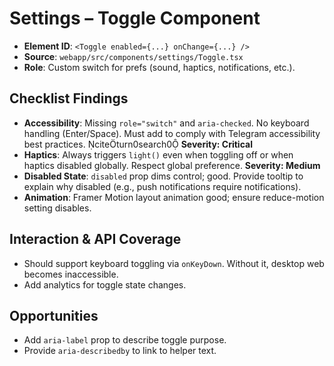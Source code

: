 # Settings – Toggle Component

- **Element ID**: `<Toggle enabled={...} onChange={...} />`
- **Source**: `webapp/src/components/settings/Toggle.tsx`
- **Role**: Custom switch for prefs (sound, haptics, notifications, etc.).

## Checklist Findings
- **Accessibility**: Missing `role="switch"` and `aria-checked`. No keyboard handling (Enter/Space). Must add to comply with Telegram accessibility best practices. citeturn0search0 **Severity: Critical**
- **Haptics**: Always triggers `light()` even when toggling off or when haptics disabled globally. Respect global preference. **Severity: Medium**
- **Disabled State**: `disabled` prop dims control; good. Provide tooltip to explain why disabled (e.g., push notifications require notifications).
- **Animation**: Framer Motion layout animation good; ensure reduce-motion setting disables.

## Interaction & API Coverage
- Should support keyboard toggling via `onKeyDown`. Without it, desktop web becomes inaccessible.
- Add analytics for toggle state changes.

## Opportunities
- Add `aria-label` prop to describe toggle purpose.
- Provide `aria-describedby` to link to helper text.
